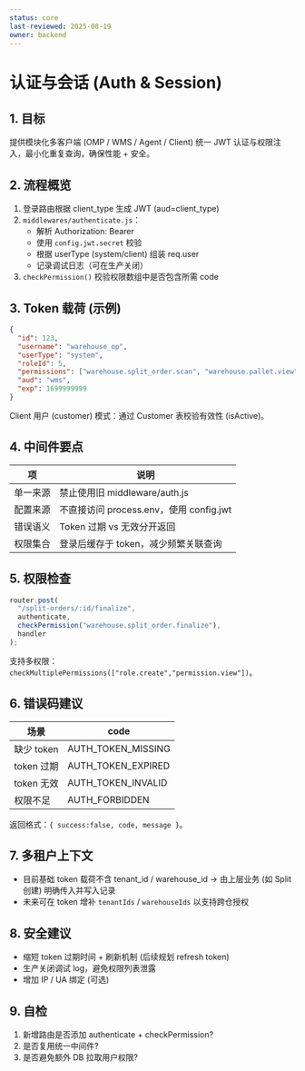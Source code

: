 ```yaml
---
status: core
last-reviewed: 2025-08-19
owner: backend
---
```


# 认证与会话 (Auth & Session)

## 1. 目标

提供模块化多客户端 (OMP / WMS / Agent / Client) 统一 JWT 认证与权限注入，最小化重复查询，确保性能 + 安全。

## 2. 流程概览

1. 登录路由根据 client_type 生成 JWT (aud=client_type)
2. `middlewares/authenticate.js`：
   - 解析 Authorization: Bearer <token>
   - 使用 `config.jwt.secret` 校验
   - 根据 userType (system/client) 组装 req.user
   - 记录调试日志（可在生产关闭）
3. `checkPermission()` 校验权限数组中是否包含所需 code

## 3. Token 载荷 (示例)

```json
{
  "id": 123,
  "username": "warehouse_op",
  "userType": "system",
  "roleId": 5,
  "permissions": ["warehouse.split_order.scan", "warehouse.pallet.view"],
  "aud": "wms",
  "exp": 1699999999
}
```

Client 用户 (customer) 模式：通过 Customer 表校验有效性 (isActive)。

## 4. 中间件要点

| 项       | 说明                                    |
| -------- | --------------------------------------- |
| 单一来源 | 禁止使用旧 middleware/auth.js           |
| 配置来源 | 不直接访问 process.env，使用 config.jwt |
| 错误语义 | Token 过期 vs 无效分开返回              |
| 权限集合 | 登录后缓存于 token，减少频繁关联查询    |

## 5. 权限检查

```js
router.post(
  "/split-orders/:id/finalize",
  authenticate,
  checkPermission("warehouse.split_order.finalize"),
  handler
);
```

支持多权限：`checkMultiplePermissions(["role.create","permission.view"])`。

## 6. 错误码建议

| 场景       | code               |
| ---------- | ------------------ |
| 缺少 token | AUTH_TOKEN_MISSING |
| token 过期 | AUTH_TOKEN_EXPIRED |
| token 无效 | AUTH_TOKEN_INVALID |
| 权限不足   | AUTH_FORBIDDEN     |

返回格式：`{ success:false, code, message }`。

## 7. 多租户上下文

- 目前基础 token 载荷不含 tenant_id / warehouse_id → 由上层业务 (如 Split 创建) 明确传入并写入记录
- 未来可在 token 增补 `tenantIds` / `warehouseIds` 以支持跨仓授权

## 8. 安全建议

- 缩短 token 过期时间 + 刷新机制 (后续规划 refresh token)
- 生产关闭调试 log，避免权限列表泄露
- 增加 IP / UA 绑定 (可选)

## 9. 自检

1. 新增路由是否添加 authenticate + checkPermission?
2. 是否复用统一中间件?
3. 是否避免额外 DB 拉取用户权限?
